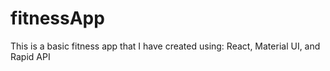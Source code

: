 # fitnessApp
This is a basic fitness app that I have created using: React, Material UI, and Rapid API
